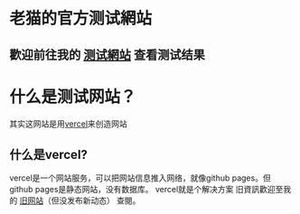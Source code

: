 # 老猫的官方测试網站

## 歡迎前往我的 [测试網站](https://laomao1104.vercel.app)  查看测试结果

# 什么是测试网站？
其实这网站是用[vercel](https://vercel.com)来创造网站
## 什么是vercel?
vercel是一个网站服务，可以把网站信息推入网络，就像github pages。但github pages是静态网站，没有数据库。
vercel就是个解决方案
旧資訊歡迎至我的 [旧网站](https://sites.google.com/view/laomao/)（但没发布新动态） 查閱。
